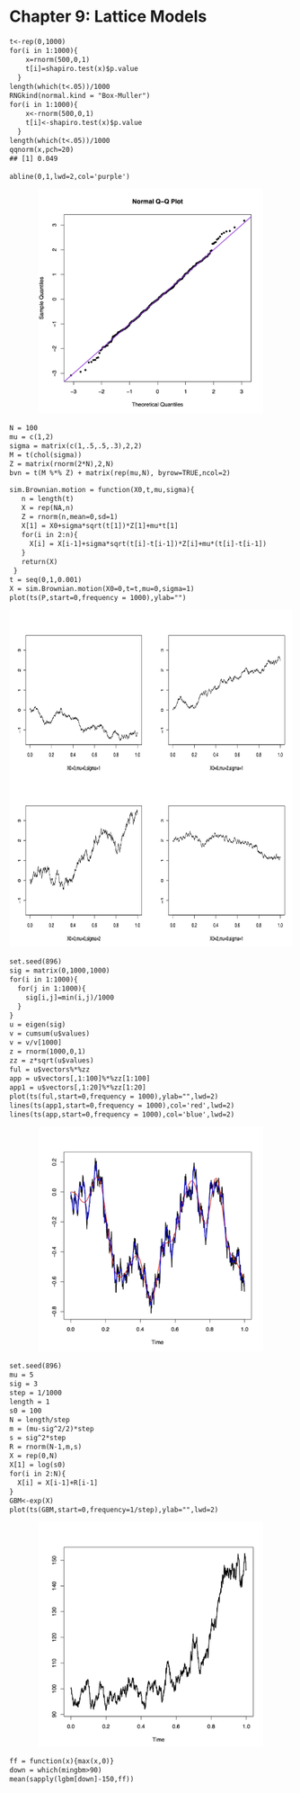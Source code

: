 # Chapter 9: Lattice Models



```{r}
t<-rep(0,1000)
for(i in 1:1000){
    x=rnorm(500,0,1)
    t[i]=shapiro.test(x)$p.value
  }
length(which(t<.05))/1000
RNGkind(normal.kind = "Box-Muller")
for(i in 1:1000){
    x<-rnorm(500,0,1)
    t[i]<-shapiro.test(x)$p.value
  }
length(which(t<.05))/1000
qqnorm(x,pch=20)
## [1] 0.049

abline(0,1,lwd=2,col='purple')
```


<p align = "center">
<img src="./Figure/fig10_1.jpg" alt="drawing" width="400" height="400"/>
</p>

```{r}
N = 100
mu = c(1,2)
sigma = matrix(c(1,.5,.5,.3),2,2)
M = t(chol(sigma))
Z = matrix(rnorm(2*N),2,N)
bvn = t(M %*% Z) + matrix(rep(mu,N), byrow=TRUE,ncol=2)
```

```{r}
sim.Brownian.motion = function(X0,t,mu,sigma){
   n = length(t)
   X = rep(NA,n)
   Z = rnorm(n,mean=0,sd=1)
   X[1] = X0+sigma*sqrt(t[1])*Z[1]+mu*t[1]
   for(i in 2:n){
     X[i] = X[i-1]+sigma*sqrt(t[i]-t[i-1])*Z[i]+mu*(t[i]-t[i-1])
   }
   return(X)
 }
t = seq(0,1,0.001)
X = sim.Brownian.motion(X0=0,t=t,mu=0,sigma=1)
plot(ts(P,start=0,frequency = 1000),ylab="")
```


<p align = "center">
<img src="./Figure/fig10_2.jpg" alt="drawing" width="800" height="600"/>
</p>


```{r}
set.seed(896)
sig = matrix(0,1000,1000)
for(i in 1:1000){
  for(j in 1:1000){
    sig[i,j]=min(i,j)/1000
  }
}
u = eigen(sig)
v = cumsum(u$values)
v = v/v[1000]
z = rnorm(1000,0,1)
zz = z*sqrt(u$values)
ful = u$vectors%*%zz
app = u$vectors[,1:100]%*%zz[1:100]
app1 = u$vectors[,1:20]%*%zz[1:20]
plot(ts(ful,start=0,frequency = 1000),ylab="",lwd=2)
lines(ts(app1,start=0,frequency = 1000),col='red',lwd=2)
lines(ts(app,start=0,frequency = 1000),col='blue',lwd=2)
```


<p align = "center">
<img src="./Figure/fig10_3.jpg" alt="drawing" width="400" height="400"/>
</p>

```{r}
set.seed(896)
mu = 5
sig = 3
step = 1/1000
length = 1
s0 = 100
N = length/step
m = (mu-sig^2/2)*step
s = sig^2*step
R = rnorm(N-1,m,s)
X = rep(0,N)
X[1] = log(s0)
for(i in 2:N){
  X[i] = X[i-1]+R[i-1]
}
GBM<-exp(X)
plot(ts(GBM,start=0,frequency=1/step),ylab="",lwd=2)
```
<p align = "center">
<img src="./Figure/fig10_4.jpg" alt="drawing" width="400" height="400"/>
</p>

```{r}
ff = function(x){max(x,0)}
down = which(mingbm>90)
mean(sapply(lgbm[down]-150,ff))
```
